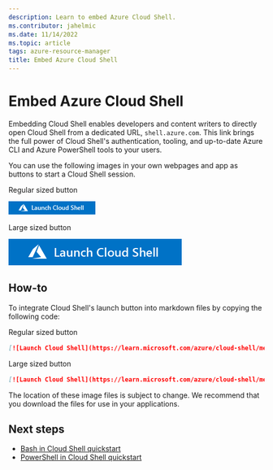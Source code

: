 ```yaml
---
description: Learn to embed Azure Cloud Shell.
ms.contributor: jahelmic
ms.date: 11/14/2022
ms.topic: article
tags: azure-resource-manager
title: Embed Azure Cloud Shell
---
```

# Embed Azure Cloud Shell

Embedding Cloud Shell enables developers and content writers to directly open Cloud Shell from a
dedicated URL, `shell.azure.com`. This link brings the full power of Cloud Shell's authentication,
tooling, and up-to-date Azure CLI and Azure PowerShell tools to your users.

You can use the following images in your own webpages and app as buttons to start a Cloud Shell
session.

Regular sized button

![Regular launch](media/embed-cloud-shell/launch-cloud-shell-1.png "Launch Azure Cloud Shell")

Large sized button

![Large launch](media/embed-cloud-shell/launch-cloud-shell-2.png "Launch Azure Cloud Shell")

## How-to

To integrate Cloud Shell's launch button into markdown files by copying the following code:

Regular sized button

```markdown
[![Launch Cloud Shell](https://learn.microsoft.com/azure/cloud-shell/media/embed-cloud-shell/launch-cloud-shell-1.png)](https://shell.azure.com)
```

Large sized button

```markdown
[![Launch Cloud Shell](https://learn.microsoft.com/azure/cloud-shell/media/embed-cloud-shell/launch-cloud-shell-2.png)](https://shell.azure.com)
```

The location of these image files is subject to change. We recommend that you download the files for
use in your applications.

## Next steps

- [Bash in Cloud Shell quickstart][07]
- [PowerShell in Cloud Shell quickstart][06]

<!-- updated link references -->
[06]: quickstart-powershell.md
[07]: quickstart.md
